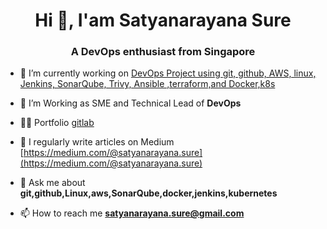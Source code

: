 <h1 align="center">Hi 👋, I'am Satyanarayana Sure</h1>
<h3 align="center">A DevOps enthusiast from Singapore</h3>

- 🔭 I’m currently working on [DevOps Project using git, github, AWS, linux, Jenkins, SonarQube, Trivy, Ansible ,terraform,and Docker,k8s](https://github.com/praveensirvi1212/DevSecOps-project)

- 🌱 I’m Working as SME and Technical Lead of  **DevOps**

- 👨‍💻 Portfolio [gitlab](https://gitlab.com/uploads/-/system/user/avatar/5442884/avatar.png?width=400)

- 📝 I regularly write articles on Medium [https://medium.com/@satyanarayana.sure](https://medium.com/@satyanarayana.sure)

- 💬 Ask me about **git,github,Linux,aws,SonarQube,docker,jenkins,kubernetes**

- 📫 How to reach me **satyanarayana.sure@gmail.com**
